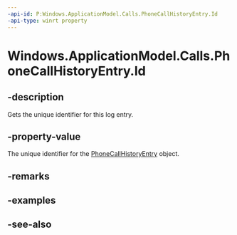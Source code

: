 ----api-id: P:Windows.ApplicationModel.Calls.PhoneCallHistoryEntry.Id
-api-type: winrt property
---<!-- Property syntaxpublic string Id { get; }--># Windows.ApplicationModel.Calls.PhoneCallHistoryEntry.Id## -descriptionGets the unique identifier for this log entry.## -property-valueThe unique identifier for the [PhoneCallHistoryEntry](phonecallhistoryentry.md) object.## -remarks## -examples## -see-also